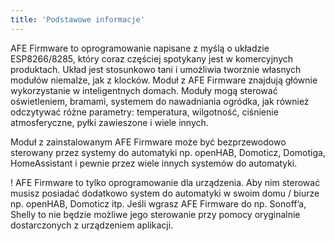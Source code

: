 ```yaml
---
title: 'Podstawowe informacje'
---
```


AFE Firmware to oprogramowanie napisane  z myślą o układzie ESP8266/8285, który coraz częściej spotykany jest w komercyjnych produktach. Układ jest stosunkowo tani i umożliwia tworznie własnych modułów niemalże, jak z klocków. Moduł z AFE Firmware znajdują głównie wykorzystanie w inteligentnych domach. Moduły mogą sterować oświetleniem, bramami, systemem do nawadniania ogródka, jak również odczytywać różne parametry: temperatura, wilgotność, ciśnienie atmosferyczne, pyłki zawieszone i wiele innych.

Moduł z zainstalowanym AFE Firmware może być bezprzewodowo sterowany przez systemy do automatyki np. openHAB, Domoticz, Domotiga, HomeAssistant i pewnie przez wiele innych systemów do automatyki. 

! AFE Firmware to tylko oprogramowanie dla urządzenia. Aby nim sterować musisz posiadać dodatkowo system do automatyki w swoim domu / biurze np. openHAB, Domoticz itp. Jeśli wgrasz AFE Firmware do np. Sonoff’a, Shelly to nie będzie możliwe jego sterowanie przy pomocy oryginalnie dostarczonych z urządzeniem aplikacji.